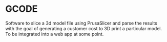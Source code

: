 # GCODE
Software to slice a 3d model file using PrusaSlicer and parse the results with the goal of generating a customer cost to 3D print a particular model. To be integrated into a web app at some point.
